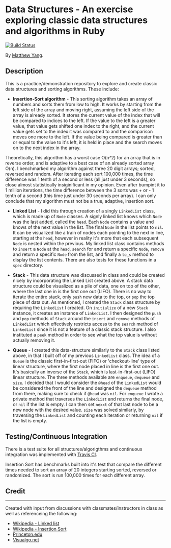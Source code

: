 # Data Structures - An exercise exploring classic data structures and algorithms in Ruby

[![Build Status](https://travis-ci.org/yang70/data-structures-and-algorithms.svg?branch=queue)](https://travis-ci.org/yang70/data-structures-and-algorithms)

By [Matthew Yang](http://www.matthewgyang.com).

## Description
This is a practice/demonstration repository to explore and create classic data structures and sorting algorithms.  These include:

* **Insertion-Sort algorithm** - This sorting algorithm takes an array of numbers and sorts them from low to high.  It works by starting from the left side of the array and moving right, assuming the left side of the array is already sorted.  It stores the current value of the index that will be compared to indices to the left.  If the value to the left is a greater value, that value gets shifted one index to the right, and the current value gets set to the index it was compared to and the comparison moves one more to the left. If the value being compared is greater than or equal to the value to it's left, it is held in place and the search moves on to the next index in the array.

Theoretically, this algorithm has a worst case O(n^2) for an array that is in reverse order, and is adaptive to a best case of an already sorted array O(n).  I benchmarked my algorithm against three 20 digit arrays; sorted, reversed and random.  After iterating each sort 100,000 times, the time difference was 1 tenth of a second or less (all just under 3 seconds), so close almost statistically insiginificant in my opinion.  Even after bumpint it to 1 million iterations, the time difference between the 3 sorts was + or - 1 tenth of a second (this time just under 30 seconds per array).  I can only conclude that my algorithm must not be a true, adaptive, insertion sort.

* **Linked List** - I did this through creation of a singly `LinkedList` class, which is made up of `Node` classes.  A signly linked list knows which `Node` was the last added, called the `head`.  Each `Node` contains a value and knows of the next value in the list.  The final `Node` in the list points to `nil`.  It can be visualized like a train of nodes each pointing to the next in line, starting at the `head`, however in reality it's more that each subsequent `Node` is nested within the previous.  My linked list class contains methods to `insert` a `Node` at the `head`, `search` for and return a specific `Node`, `remove` and return a specific `Node` from the list, and finally a `to_s` method to display the list contents.  There are also tests for these functions in a `spec` directory.

* **Stack** - This data structure was discussed in class and could be created nicely by incorporating the Linked List created above.  A stack data structure could be visualized as a pile of data, one on top of the other, where the last one in is the first one out (LIFO).  There is no way to iterate the entire stack, only `push` new data to the top, or `pop` the top piece of data out.  As mentioned, I created the `Stack` class structure by requiring the `LinkedList` I created.  On `initialize` of a new `Stack` instance, it creates an instance of `LinkedList`.  I then designed the `push` and `pop` methods of `Stack` around the `insert` and `remove` methods of `LinkedList` which effectively restricts access to the `search` method of `LinkedList` since it is not a feature of a classic stack structure.  I also instituted a `peek` method in order to see what the top value is without actually removing it.

* **Queue** - I created this data-structure similarly to the `Stack` class listed above, in that I built off of my previous `LinkedList` class.  The idea of a `Queue` is the classic first-in-first-out (FIFO) or 'checkout-line' type of linear structure, where the first node placed in line is the first one out.  It's basically an inverse of the `Stack`, which is last-in-first-out (LIFO) linear structure.  The three methods available are `enqueue`, `dequeue` and `size`.  I decided that I would consider the `@head` of the `LinkedList` would be considered the front of the line and designed the `dequeue` method from there, making sure to check if `@head` was `nil`.  For `enqueue` I wrote a private method that traverses the `LinkedList` and returns the final node, or `nil` if the list is empty.  I can then set `nexxt` of that last node to be a new node with the desired value.  `size` was solved similarly, by traversing the `LinkedList` and counting each iteration or returning `nil` if the list is empty.

## Testing/Continuous Integration
There is a test suite for all structures/algorigthms and continuous integration was implemented with [Travis CI](https://travis-ci.org/).

Insertion Sort has benchmarks built into it's test that compare the different times needed to sort an array of 20 integers starting sorted, reversed or randomized.  The sort is run 100,000 times for each different array.

## Credit
______
Created with input from discussions with classmates/instructors in class as well as referenceing the following:
* [Wikipedia - Linked list](https://en.wikipedia.org/wiki/Linked_list)
* [Wikipedia - Insertion Sort](https://en.wikipedia.org/wiki/Insertion_sort)
* [Princeton.edu](http://www.princeton.edu/~achaney/tmve/wiki100k/docs/Queue_(data_structure).html)
* [Visualgo.net](http://visualgo.net/)
